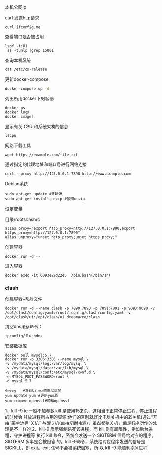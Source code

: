 本机公网ip

curl 发送http请求

```shell
curl ifconfig.me
```

查看端口是否被占用

```shell
lsof -i:81
 ss -tunlp |grep 15001
```

查询本机系统

```shell
cat /etc/os-release
```

更新docker-compose

```sh
docker-compose up -d
```

列出所用docker下的容器

```shell
docker ps
docker logs
docker images
```

显示有关 CPU 和系统架构的信息

```shell
lscpu
```

网路下载工具

```shell
wget https://example.com/file.txt
```

通过指定的代理地址和端口号进行网络连接

```shell
curl --proxy http://127.0.0.1:7890 http://www.example.com
```

Debian系统

```shell
sudo apt-get update #更新源
sudo apt-get install unzip #按照unzip
```

设定变量

目录/root/.bashrc

```shell
alias proxy="export http_proxy=http://127.0.0.1:7890;export https_proxy=http://127.0.0.1:7890"
alias unproxy="unset http_proxy;unset https_proxy;"
```

创建容器

```shell
docker run -d --
```

进入容器

```shell
docker exec -it 6093e29d22e5  /bin/bash(/bin/sh) 
```

### clash

创建容器+映射文件

```shell
docker run -d --name clash -p 7890:7890 -p 7891:7891 -p 9090:9090 -v /opt/clash/config.yaml:/root/.config/clash/config.yaml -v /opt/clash/ui:/opt/clash/ui dreamacro/clash
```

清空dns缓存命令：

```shell
ipconfig/flushdns
```

安装数据库

```shell
docker pull mysql:5.7
docker run -p 3306:3306 --name mysql \
-v /mydata/mysql/log:/var/log/mysql \
-v /mydata/mysql/data:/var/lib/mysql \
-v /mydata/mysql/conf:/etc/mysql/conf.d \
-e MYSQL_ROOT_PASSWORD=root \
-d mysql:5.7
```





```shell
dmesg   #查看Linux的启动信息
yum update yum #更新yum源
yum remove openssl#卸载openssl
```

1、kill -9 id:一般不加参数 kill 是使用15来杀，这相当于正常停止进程，停止进程的时候会
释放进程所占用的资源;他们的区别就好比电脑关机中的软关机(通过“开始”菜单选择“关机”
与硬关机(直接切断电源)，虽然都能关机，但是程序所作的处理是不一样的
2、kill-9 表示强制杀死该进程，而 kill 则有局限性，例如后台进程，守护进程等
执行 kill 命令，系统会发送一个 SIGTERM 信号给对应的程序。SIGTERM 多半是会被阻塞
的。kill -9命令，系统给对应程序发送的信号是 SIGKILL，即 exit。exit 信号不会被系统阻塞，所
以 kill -9 能顺利杀掉进程
